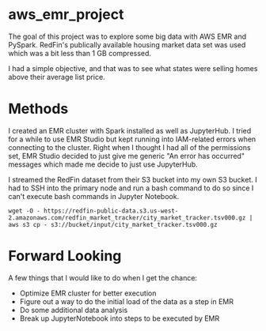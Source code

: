 # aws_emr_project

The goal of this project was to explore some big data with AWS EMR and PySpark. RedFin's publically available housing market data set was used which was a bit less than 1 GB compressed. 

I had a simple objective, and that was to see what states were selling homes above their average list price.

# Methods

I created an EMR cluster with Spark installed as well as JupyterHub. I tried for a while to use EMR Studio but kept running into IAM-related errors when connecting to the cluster. Right when I thought I had all of the permissions set, EMR Studio decided to just give me generic "An error has occurred" messages which made me decide to just use JupyterHub.

I streamed the RedFin dataset from their S3 bucket into my own S3 bucket. I had to SSH into the primary node and run a bash command to do so since I can't execute bash commands in Jupyter Notebook.

```console
wget -O - https://redfin-public-data.s3.us-west-2.amazonaws.com/redfin_market_tracker/city_market_tracker.tsv000.gz | aws s3 cp - s3://bucket/input/city_market_tracker.tsv000.gz
```

# Forward Looking

A few things that I would like to do when I get the chance:
* Optimize EMR cluster for better execution
* Figure out a way to do the initial load of the data as a step in EMR
* Do some additional data analysis
* Break up JupyterNotebook into steps to be executed by EMR